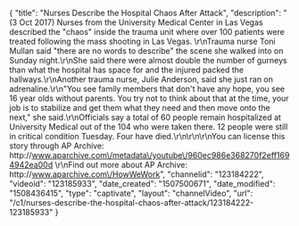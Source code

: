 {
    "title": "Nurses Describe the Hospital Chaos After Attack",
    "description": "(3 Oct 2017) Nurses from the University Medical Center in Las Vegas described the \"chaos\" inside the trauma unit where over 100 patients were treated following the mass shooting in Las Vegas.  \r\nTrauma nurse Toni Mullan said \"there are no words to describe\" the scene she walked into on Sunday night.\r\nShe said there were almost double the number of gurneys than what the hospital has space for and the injured packed the hallways.\r\nAnother trauma nurse, Julie Anderson, said she just ran on adrenaline.\r\n\"You see family members that don't have any hope, you see 16 year olds without parents. You try not to think about that at the time, your job is to stabilize and get them what they need and then move onto the next,\" she said.\r\nOfficials say a total of 60 people remain hospitalized at University Medical out of the 104 who were taken there. 12 people were still in critical condition Tuesday. Four have died.\r\n\r\n\r\nYou can license this story through AP Archive: http:\/\/www.aparchive.com\/metadata\/youtube\/960ec986e368270f2eff1694942ea00d \r\nFind out more about AP Archive: http:\/\/www.aparchive.com\/HowWeWork",
    "channelid": "123184222",
    "videoid": "123185933",
    "date_created": "1507500671",
    "date_modified": "1508436415",
    "type": "captivate",
    "layout": "channelVideo",
    "url": "\/c1\/nurses-describe-the-hospital-chaos-after-attack\/123184222-123185933"
}